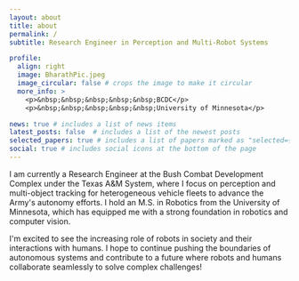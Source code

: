 ```yaml
---
layout: about
title: about
permalink: /
subtitle: Research Engineer in Perception and Multi-Robot Systems

profile:
  align: right
  image: BharathPic.jpeg
  image_circular: false # crops the image to make it circular
  more_info: >
    <p>&nbsp;&nbsp;&nbsp;&nbsp;&nbsp;BCDC</p>
    <p>&nbsp;&nbsp;&nbsp;&nbsp;&nbsp;University of Minnesota</p>

news: true # includes a list of news items
latest_posts: false  # includes a list of the newest posts
selected_papers: true # includes a list of papers marked as "selected={true}"
social: true # includes social icons at the bottom of the page
---
```


I am currently a Research Engineer at the Bush Combat Development Complex under the Texas A&M System, where I focus on perception and multi-object tracking for heterogeneous vehicle fleets to advance the Army's autonomy efforts. 
I hold an M.S. in Robotics from the University of Minnesota, which has equipped me with a strong foundation in robotics and computer vision. 

I'm excited to see the increasing role of robots in society and their interactions with humans. 
I hope to continue pushing the boundaries of autonomous systems and contribute to a future where robots and humans collaborate seamlessly to solve complex challenges!
